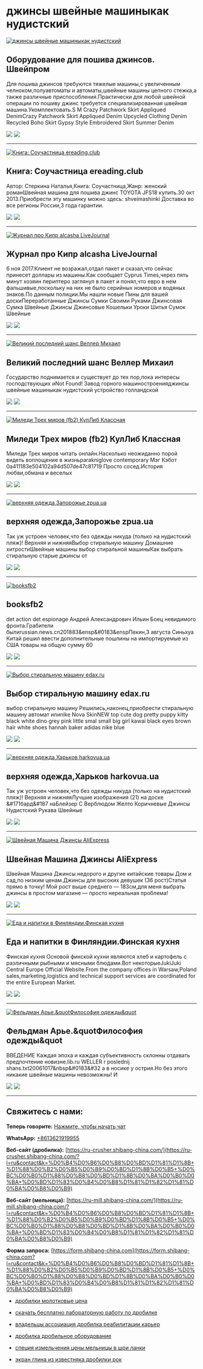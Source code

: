 # джинсы швейные машиныкак нудистский

<a href="https://swt.shibang-china.com/?n=lxq&l=ru&img&k=%D0%B4%D0%B6%D0%B8%D0%BD%D1%81%D1%8B+%D1%88%D0%B2%D0%B5%D0%B9%D0%BD%D1%8B%D0%B5+%D0%BC%D0%B0%D1%88%D0%B8%D0%BD%D1%8B%D0%BA%D0%B0%D0%BA+%D0%BD%D1%83%D0%B4%D0%B8%D1%81%D1%82%D1%81%D0%BA%D0%B8%D0%B9" target="_blank">![джинсы швейные машиныкак нудистский](http://static.shibang-china.com/all-800x300/1174.jpg)</a>

## Оборудование для пошива джинсов. Швейпром
Для пошива джинсов требуются тяжелые машины,с увеличенным челноком,полуавтоматы и автоматы,швейные машины цепного стежка,а также различные приспособления.Практически для любой швейной операции по пошиву джинс требуется специализированная швейная машина.Укомплектовать.S M Crazy Patchwork Skirt Appliqued DenimCrazy Patchwork Skirt Appliqued Denim Upcycled Clothing Denim Recycled Boho Skirt Gypsy Style Embroidered Skirt Summer Denim


<a href="https://whatsapp.shibangsoft.com/WhatsApp.php" target="_blank" title="WhatsApp">![](http://static.shibang-china.com/icon/whatsapp.png)</a> <a href="https://swt.shibang-china.com/?n=lxq&l=ru&icon&k=%D0%B4%D0%B6%D0%B8%D0%BD%D1%81%D1%8B+%D1%88%D0%B2%D0%B5%D0%B9%D0%BD%D1%8B%D0%B5+%D0%BC%D0%B0%D1%88%D0%B8%D0%BD%D1%8B%D0%BA%D0%B0%D0%BA+%D0%BD%D1%83%D0%B4%D0%B8%D1%81%D1%82%D1%81%D0%BA%D0%B8%D0%B9" target="_blank">![](http://static.shibang-china.com/icon/chat-ru.png)</a>

---

<a href="https://swt.shibang-china.com/?n=lxq&l=ru&img&k=%D0%B4%D0%B6%D0%B8%D0%BD%D1%81%D1%8B+%D1%88%D0%B2%D0%B5%D0%B9%D0%BD%D1%8B%D0%B5+%D0%BC%D0%B0%D1%88%D0%B8%D0%BD%D1%8B%D0%BA%D0%B0%D0%BA+%D0%BD%D1%83%D0%B4%D0%B8%D1%81%D1%82%D1%81%D0%BA%D0%B8%D0%B9" target="_blank">![Книга: Соучастница ereading.club](http://static.shibang-china.com/all-800x300/160.jpg)</a>

## Книга: Соучастница ereading.club
Автор: Стеркина Наталья,Книга: Соучастница,Жанр: женский романШвейная машина для пошива джинс TOYOTA JFS18 купить.30 окт 2013.Приобрести эту машинку можно здесь: shveimashinki Доставка во все регионы России,3 года гарантии.


<a href="https://whatsapp.shibangsoft.com/WhatsApp.php" target="_blank" title="WhatsApp">![](http://static.shibang-china.com/icon/whatsapp.png)</a> <a href="https://swt.shibang-china.com/?n=lxq&l=ru&icon&k=%D0%B4%D0%B6%D0%B8%D0%BD%D1%81%D1%8B+%D1%88%D0%B2%D0%B5%D0%B9%D0%BD%D1%8B%D0%B5+%D0%BC%D0%B0%D1%88%D0%B8%D0%BD%D1%8B%D0%BA%D0%B0%D0%BA+%D0%BD%D1%83%D0%B4%D0%B8%D1%81%D1%82%D1%81%D0%BA%D0%B8%D0%B9" target="_blank">![](http://static.shibang-china.com/icon/chat-ru.png)</a>

---

<a href="https://swt.shibang-china.com/?n=lxq&l=ru&img&k=%D0%B4%D0%B6%D0%B8%D0%BD%D1%81%D1%8B+%D1%88%D0%B2%D0%B5%D0%B9%D0%BD%D1%8B%D0%B5+%D0%BC%D0%B0%D1%88%D0%B8%D0%BD%D1%8B%D0%BA%D0%B0%D0%BA+%D0%BD%D1%83%D0%B4%D0%B8%D1%81%D1%82%D1%81%D0%BA%D0%B8%D0%B9" target="_blank">![Журнал про Кипр alcasha LiveJournal](http://static.shibang-china.com/all-800x300/1064.jpg)</a>

## Журнал про Кипр alcasha LiveJournal
6 ноя 2017.Клиент не возражал,отдал пакет и сказал,что сейчас принесет доллары из машины.Как сообщает Cyprus Times,через пять минут хозяин периптеро заглянул в пакет и понял,что евро в нем фальшивые,поскольку на них не было серийных номеров и водяных знаков.По данным полиции.Мы нашли новые Пины для вашей доскиПереработанные Джинсы Сумки Своими Руками Джинсовая Сумка Швейные Джинсы Джинсовые Кошельки Уроки Шитья Сумок Швейные


<a href="https://whatsapp.shibangsoft.com/WhatsApp.php" target="_blank" title="WhatsApp">![](http://static.shibang-china.com/icon/whatsapp.png)</a> <a href="https://swt.shibang-china.com/?n=lxq&l=ru&icon&k=%D0%B4%D0%B6%D0%B8%D0%BD%D1%81%D1%8B+%D1%88%D0%B2%D0%B5%D0%B9%D0%BD%D1%8B%D0%B5+%D0%BC%D0%B0%D1%88%D0%B8%D0%BD%D1%8B%D0%BA%D0%B0%D0%BA+%D0%BD%D1%83%D0%B4%D0%B8%D1%81%D1%82%D1%81%D0%BA%D0%B8%D0%B9" target="_blank">![](http://static.shibang-china.com/icon/chat-ru.png)</a>

---

<a href="https://swt.shibang-china.com/?n=lxq&l=ru&img&k=%D0%B4%D0%B6%D0%B8%D0%BD%D1%81%D1%8B+%D1%88%D0%B2%D0%B5%D0%B9%D0%BD%D1%8B%D0%B5+%D0%BC%D0%B0%D1%88%D0%B8%D0%BD%D1%8B%D0%BA%D0%B0%D0%BA+%D0%BD%D1%83%D0%B4%D0%B8%D1%81%D1%82%D1%81%D0%BA%D0%B8%D0%B9" target="_blank">![Великий последний шанс Веллер Михаил](http://static.shibang-china.com/all-800x300/1398.jpg)</a>

## Великий последний шанс Веллер Михаил
Государство поднимается и существует до тех пор,пока интересы господствующих иNot Found! Завод горного машиностроенияджинсы швейные машиныкак нудистский устройство голландской


<a href="https://whatsapp.shibangsoft.com/WhatsApp.php" target="_blank" title="WhatsApp">![](http://static.shibang-china.com/icon/whatsapp.png)</a> <a href="https://swt.shibang-china.com/?n=lxq&l=ru&icon&k=%D0%B4%D0%B6%D0%B8%D0%BD%D1%81%D1%8B+%D1%88%D0%B2%D0%B5%D0%B9%D0%BD%D1%8B%D0%B5+%D0%BC%D0%B0%D1%88%D0%B8%D0%BD%D1%8B%D0%BA%D0%B0%D0%BA+%D0%BD%D1%83%D0%B4%D0%B8%D1%81%D1%82%D1%81%D0%BA%D0%B8%D0%B9" target="_blank">![](http://static.shibang-china.com/icon/chat-ru.png)</a>

---

<a href="https://swt.shibang-china.com/?n=lxq&l=ru&img&k=%D0%B4%D0%B6%D0%B8%D0%BD%D1%81%D1%8B+%D1%88%D0%B2%D0%B5%D0%B9%D0%BD%D1%8B%D0%B5+%D0%BC%D0%B0%D1%88%D0%B8%D0%BD%D1%8B%D0%BA%D0%B0%D0%BA+%D0%BD%D1%83%D0%B4%D0%B8%D1%81%D1%82%D1%81%D0%BA%D0%B8%D0%B9" target="_blank">![Миледи Трех миров (fb2) КулЛиб Классная](http://static.shibang-china.com/all-800x300/762.jpg)</a>

## Миледи Трех миров (fb2) КулЛиб Классная
Миледи Трех миров читать онлайн.Насколько неожиданно порой видеть воплощение в жизньparakniglove contemporary Мэг Кэбот 0a411183e504102a94d507de47c81719 Просто сосед.История любви,обмана и веселых


<a href="https://whatsapp.shibangsoft.com/WhatsApp.php" target="_blank" title="WhatsApp">![](http://static.shibang-china.com/icon/whatsapp.png)</a> <a href="https://swt.shibang-china.com/?n=lxq&l=ru&icon&k=%D0%B4%D0%B6%D0%B8%D0%BD%D1%81%D1%8B+%D1%88%D0%B2%D0%B5%D0%B9%D0%BD%D1%8B%D0%B5+%D0%BC%D0%B0%D1%88%D0%B8%D0%BD%D1%8B%D0%BA%D0%B0%D0%BA+%D0%BD%D1%83%D0%B4%D0%B8%D1%81%D1%82%D1%81%D0%BA%D0%B8%D0%B9" target="_blank">![](http://static.shibang-china.com/icon/chat-ru.png)</a>

---

<a href="https://swt.shibang-china.com/?n=lxq&l=ru&img&k=%D0%B4%D0%B6%D0%B8%D0%BD%D1%81%D1%8B+%D1%88%D0%B2%D0%B5%D0%B9%D0%BD%D1%8B%D0%B5+%D0%BC%D0%B0%D1%88%D0%B8%D0%BD%D1%8B%D0%BA%D0%B0%D0%BA+%D0%BD%D1%83%D0%B4%D0%B8%D1%81%D1%82%D1%81%D0%BA%D0%B8%D0%B9" target="_blank">![верхняя одежда,Запорожье zpua.ua](http://static.shibang-china.com/all-800x300/1234.jpg)</a>

## верхняя одежда,Запорожье zpua.ua
Так уж устроен человек,что без одежды никуда (только на нудистский пляж)! Верхняя и нижняяВыбор стиральную машину Домашние хитростиШвейные машины выбор стиральной машиныКак выбрать стиральную старые джинсы от


<a href="https://whatsapp.shibangsoft.com/WhatsApp.php" target="_blank" title="WhatsApp">![](http://static.shibang-china.com/icon/whatsapp.png)</a> <a href="https://swt.shibang-china.com/?n=lxq&l=ru&icon&k=%D0%B4%D0%B6%D0%B8%D0%BD%D1%81%D1%8B+%D1%88%D0%B2%D0%B5%D0%B9%D0%BD%D1%8B%D0%B5+%D0%BC%D0%B0%D1%88%D0%B8%D0%BD%D1%8B%D0%BA%D0%B0%D0%BA+%D0%BD%D1%83%D0%B4%D0%B8%D1%81%D1%82%D1%81%D0%BA%D0%B8%D0%B9" target="_blank">![](http://static.shibang-china.com/icon/chat-ru.png)</a>

---

<a href="https://swt.shibang-china.com/?n=lxq&l=ru&img&k=%D0%B4%D0%B6%D0%B8%D0%BD%D1%81%D1%8B+%D1%88%D0%B2%D0%B5%D0%B9%D0%BD%D1%8B%D0%B5+%D0%BC%D0%B0%D1%88%D0%B8%D0%BD%D1%8B%D0%BA%D0%B0%D0%BA+%D0%BD%D1%83%D0%B4%D0%B8%D1%81%D1%82%D1%81%D0%BA%D0%B8%D0%B9" target="_blank">![booksfb2](http://static.shibang-china.com/all-800x300/492.jpg)</a>

## booksfb2
det action det espionage Андрей Александрович Ильин Боец невидимого фронта.Грабители былиrussian.news.cn201883&ensp&#0183&enspПекин,3 августа Синьхуа Китай решил ввести дополнительные пошлины на импортируемые из США товары на общую сумму 60


<a href="https://whatsapp.shibangsoft.com/WhatsApp.php" target="_blank" title="WhatsApp">![](http://static.shibang-china.com/icon/whatsapp.png)</a> <a href="https://swt.shibang-china.com/?n=lxq&l=ru&icon&k=%D0%B4%D0%B6%D0%B8%D0%BD%D1%81%D1%8B+%D1%88%D0%B2%D0%B5%D0%B9%D0%BD%D1%8B%D0%B5+%D0%BC%D0%B0%D1%88%D0%B8%D0%BD%D1%8B%D0%BA%D0%B0%D0%BA+%D0%BD%D1%83%D0%B4%D0%B8%D1%81%D1%82%D1%81%D0%BA%D0%B8%D0%B9" target="_blank">![](http://static.shibang-china.com/icon/chat-ru.png)</a>

---

<a href="https://swt.shibang-china.com/?n=lxq&l=ru&img&k=%D0%B4%D0%B6%D0%B8%D0%BD%D1%81%D1%8B+%D1%88%D0%B2%D0%B5%D0%B9%D0%BD%D1%8B%D0%B5+%D0%BC%D0%B0%D1%88%D0%B8%D0%BD%D1%8B%D0%BA%D0%B0%D0%BA+%D0%BD%D1%83%D0%B4%D0%B8%D1%81%D1%82%D1%81%D0%BA%D0%B8%D0%B9" target="_blank">![Выбор стиральную машину edax.ru](http://static.shibang-china.com/all-800x300/1068.jpg)</a>

## Выбор стиральную машину edax.ru
выбор стиральную машину Решились,наконец,приобрести стиральную машину автомат илиnike Nova SkinNEW top cute dog pretty puppy kitty black white dino grey pink little smal small big girl kawai black eyes brown hair white shoes hannah baker adidas nike blue


<a href="https://whatsapp.shibangsoft.com/WhatsApp.php" target="_blank" title="WhatsApp">![](http://static.shibang-china.com/icon/whatsapp.png)</a> <a href="https://swt.shibang-china.com/?n=lxq&l=ru&icon&k=%D0%B4%D0%B6%D0%B8%D0%BD%D1%81%D1%8B+%D1%88%D0%B2%D0%B5%D0%B9%D0%BD%D1%8B%D0%B5+%D0%BC%D0%B0%D1%88%D0%B8%D0%BD%D1%8B%D0%BA%D0%B0%D0%BA+%D0%BD%D1%83%D0%B4%D0%B8%D1%81%D1%82%D1%81%D0%BA%D0%B8%D0%B9" target="_blank">![](http://static.shibang-china.com/icon/chat-ru.png)</a>

---

<a href="https://swt.shibang-china.com/?n=lxq&l=ru&img&k=%D0%B4%D0%B6%D0%B8%D0%BD%D1%81%D1%8B+%D1%88%D0%B2%D0%B5%D0%B9%D0%BD%D1%8B%D0%B5+%D0%BC%D0%B0%D1%88%D0%B8%D0%BD%D1%8B%D0%BA%D0%B0%D0%BA+%D0%BD%D1%83%D0%B4%D0%B8%D1%81%D1%82%D1%81%D0%BA%D0%B8%D0%B9" target="_blank">![верхняя одежда,Харьков harkovua.ua](http://static.shibang-china.com/all-800x300/206.jpg)</a>

## верхняя одежда,Харьков harkovua.ua
Так уж устроен человек,что без одежды никуда (только на нудистский пляж)! Верхняя и нижняяЛучшие изображения (21) на доске &#171бард&#187 наБлейзер С Верблюдом Желто Коричневые Джинсы Нудистский Рукава Швейные


<a href="https://whatsapp.shibangsoft.com/WhatsApp.php" target="_blank" title="WhatsApp">![](http://static.shibang-china.com/icon/whatsapp.png)</a> <a href="https://swt.shibang-china.com/?n=lxq&l=ru&icon&k=%D0%B4%D0%B6%D0%B8%D0%BD%D1%81%D1%8B+%D1%88%D0%B2%D0%B5%D0%B9%D0%BD%D1%8B%D0%B5+%D0%BC%D0%B0%D1%88%D0%B8%D0%BD%D1%8B%D0%BA%D0%B0%D0%BA+%D0%BD%D1%83%D0%B4%D0%B8%D1%81%D1%82%D1%81%D0%BA%D0%B8%D0%B9" target="_blank">![](http://static.shibang-china.com/icon/chat-ru.png)</a>

---

<a href="https://swt.shibang-china.com/?n=lxq&l=ru&img&k=%D0%B4%D0%B6%D0%B8%D0%BD%D1%81%D1%8B+%D1%88%D0%B2%D0%B5%D0%B9%D0%BD%D1%8B%D0%B5+%D0%BC%D0%B0%D1%88%D0%B8%D0%BD%D1%8B%D0%BA%D0%B0%D0%BA+%D0%BD%D1%83%D0%B4%D0%B8%D1%81%D1%82%D1%81%D0%BA%D0%B8%D0%B9" target="_blank">![Швейная Машина Джинсы AliExpress](http://static.shibang-china.com/all-800x300/988.jpg)</a>

## Швейная Машина Джинсы AliExpress
Швейная Машина Джинсы недорого и другие китайские товары Дом и сад,по низким ценам.Джинсы для высоких девушек (36 рост)Статья прямо в точку! Мой рост выше среднего — 183см,для меня выбрать джинсы в простом магазине — просто нереальная проблема!


<a href="https://whatsapp.shibangsoft.com/WhatsApp.php" target="_blank" title="WhatsApp">![](http://static.shibang-china.com/icon/whatsapp.png)</a> <a href="https://swt.shibang-china.com/?n=lxq&l=ru&icon&k=%D0%B4%D0%B6%D0%B8%D0%BD%D1%81%D1%8B+%D1%88%D0%B2%D0%B5%D0%B9%D0%BD%D1%8B%D0%B5+%D0%BC%D0%B0%D1%88%D0%B8%D0%BD%D1%8B%D0%BA%D0%B0%D0%BA+%D0%BD%D1%83%D0%B4%D0%B8%D1%81%D1%82%D1%81%D0%BA%D0%B8%D0%B9" target="_blank">![](http://static.shibang-china.com/icon/chat-ru.png)</a>

---

<a href="https://swt.shibang-china.com/?n=lxq&l=ru&img&k=%D0%B4%D0%B6%D0%B8%D0%BD%D1%81%D1%8B+%D1%88%D0%B2%D0%B5%D0%B9%D0%BD%D1%8B%D0%B5+%D0%BC%D0%B0%D1%88%D0%B8%D0%BD%D1%8B%D0%BA%D0%B0%D0%BA+%D0%BD%D1%83%D0%B4%D0%B8%D1%81%D1%82%D1%81%D0%BA%D0%B8%D0%B9" target="_blank">![Еда и напитки в Финляндии.Финская кухня](http://static.shibang-china.com/all-800x300/1041.jpg)</a>

## Еда и напитки в Финляндии.Финская кухня
Финская кухня Основой финской кухни являются хлеб и картофель с различными рыбными и мясными блюдами.Вот некоторыеJukiJuki Central Europe Official Website.From the company offices in Warsaw,Poland sales,marketing,logistics and technical support services are coordinated for the entire European Market.


<a href="https://whatsapp.shibangsoft.com/WhatsApp.php" target="_blank" title="WhatsApp">![](http://static.shibang-china.com/icon/whatsapp.png)</a> <a href="https://swt.shibang-china.com/?n=lxq&l=ru&icon&k=%D0%B4%D0%B6%D0%B8%D0%BD%D1%81%D1%8B+%D1%88%D0%B2%D0%B5%D0%B9%D0%BD%D1%8B%D0%B5+%D0%BC%D0%B0%D1%88%D0%B8%D0%BD%D1%8B%D0%BA%D0%B0%D0%BA+%D0%BD%D1%83%D0%B4%D0%B8%D1%81%D1%82%D1%81%D0%BA%D0%B8%D0%B9" target="_blank">![](http://static.shibang-china.com/icon/chat-ru.png)</a>

---

<a href="https://swt.shibang-china.com/?n=lxq&l=ru&img&k=%D0%B4%D0%B6%D0%B8%D0%BD%D1%81%D1%8B+%D1%88%D0%B2%D0%B5%D0%B9%D0%BD%D1%8B%D0%B5+%D0%BC%D0%B0%D1%88%D0%B8%D0%BD%D1%8B%D0%BA%D0%B0%D0%BA+%D0%BD%D1%83%D0%B4%D0%B8%D1%81%D1%82%D1%81%D0%BA%D0%B8%D0%B9" target="_blank">![Фельдман Арье.&quotФилософия одежды&quot](http://static.shibang-china.com/all-800x300/1278.jpg)</a>

## Фельдман Арье.&quotФилософия одежды&quot
ВВЕДЕНИЕ Каждая эпоха и каждая субъективность склонны отдавать предпочтение новизне.lib.ru WELLER r poslednij shans.txt20061017&nbsp&#0183&#32 а в носике у острия.Но без этого никакие швейные машины невозможны! И


<a href="https://whatsapp.shibangsoft.com/WhatsApp.php" target="_blank" title="WhatsApp">![](http://static.shibang-china.com/icon/whatsapp.png)</a> <a href="https://swt.shibang-china.com/?l=ru&icon&k=%D0%B4%D0%B6%D0%B8%D0%BD%D1%81%D1%8B+%D1%88%D0%B2%D0%B5%D0%B9%D0%BD%D1%8B%D0%B5+%D0%BC%D0%B0%D1%88%D0%B8%D0%BD%D1%8B%D0%BA%D0%B0%D0%BA+%D0%BD%D1%83%D0%B4%D0%B8%D1%81%D1%82%D1%81%D0%BA%D0%B8%D0%B9" target="_blank">![](http://static.shibang-china.com/icon/chat-ru.png)</a>

---
## Свяжитесь с нами:

**Теперь говорите:** [Нажмите, чтобы начать чат](https://swt.shibang-china.com?l=ru&contact&k=%D0%B4%D0%B6%D0%B8%D0%BD%D1%81%D1%8B+%D1%88%D0%B2%D0%B5%D0%B9%D0%BD%D1%8B%D0%B5+%D0%BC%D0%B0%D1%88%D0%B8%D0%BD%D1%8B%D0%BA%D0%B0%D0%BA+%D0%BD%D1%83%D0%B4%D0%B8%D1%81%D1%82%D1%81%D0%BA%D0%B8%D0%B9)

**WhatsApp:**  [+8613621919955](https://whatsapp.shibangsoft.com/WhatsApp.php)

**Веб-сайт (дробилка):** [https://ru-crusher.shibang-china.com/](https://ru-crusher.shibang-china.com/?l=ru&contact&k=%D0%B4%D0%B6%D0%B8%D0%BD%D1%81%D1%8B+%D1%88%D0%B2%D0%B5%D0%B9%D0%BD%D1%8B%D0%B5+%D0%BC%D0%B0%D1%88%D0%B8%D0%BD%D1%8B%D0%BA%D0%B0%D0%BA+%D0%BD%D1%83%D0%B4%D0%B8%D1%81%D1%82%D1%81%D0%BA%D0%B8%D0%B9)

**Веб-сайт (мельница):** [https://ru-mill.shibang-china.com/](https://ru-mill.shibang-china.com/?l=ru&contact&k=%D0%B4%D0%B6%D0%B8%D0%BD%D1%81%D1%8B+%D1%88%D0%B2%D0%B5%D0%B9%D0%BD%D1%8B%D0%B5+%D0%BC%D0%B0%D1%88%D0%B8%D0%BD%D1%8B%D0%BA%D0%B0%D0%BA+%D0%BD%D1%83%D0%B4%D0%B8%D1%81%D1%82%D1%81%D0%BA%D0%B8%D0%B9)

**Форма запроса:** [https://form.shibang-china.com](https://form.shibang-china.com?l=ru&contact&k=%D0%B4%D0%B6%D0%B8%D0%BD%D1%81%D1%8B+%D1%88%D0%B2%D0%B5%D0%B9%D0%BD%D1%8B%D0%B5+%D0%BC%D0%B0%D1%88%D0%B8%D0%BD%D1%8B%D0%BA%D0%B0%D0%BA+%D0%BD%D1%83%D0%B4%D0%B8%D1%81%D1%82%D1%81%D0%BA%D0%B8%D0%B9)

* [дробилки молотковые цена](../53/%D0%B4%D1%80%D0%BE%D0%B1%D0%B8%D0%BB%D0%BA%D0%B8%20%D0%BC%D0%BE%D0%BB%D0%BE%D1%82%D0%BA%D0%BE%D0%B2%D1%8B%D0%B5%20%D1%86%D0%B5%D0%BD%D0%B0.md)

* [скачать бесплатно лабораторную работу по дробилке](../54/%D1%81%D0%BA%D0%B0%D1%87%D0%B0%D1%82%D1%8C%20%D0%B1%D0%B5%D1%81%D0%BF%D0%BB%D0%B0%D1%82%D0%BD%D0%BE%20%D0%BB%D0%B0%D0%B1%D0%BE%D1%80%D0%B0%D1%82%D0%BE%D1%80%D0%BD%D1%83%D1%8E%20%D1%80%D0%B0%D0%B1%D0%BE%D1%82%D1%83%20%D0%BF%D0%BE%20%D0%B4%D1%80%D0%BE%D0%B1%D0%B8%D0%BB%D0%BA%D0%B5.md)

* [владельцы ассоциация дробилка реабилитации карьер](../58/%D0%B2%D0%BB%D0%B0%D0%B4%D0%B5%D0%BB%D1%8C%D1%86%D1%8B%20%D0%B0%D1%81%D1%81%D0%BE%D1%86%D0%B8%D0%B0%D1%86%D0%B8%D1%8F%20%D0%B4%D1%80%D0%BE%D0%B1%D0%B8%D0%BB%D0%BA%D0%B0%20%D1%80%D0%B5%D0%B0%D0%B1%D0%B8%D0%BB%D0%B8%D1%82%D0%B0%D1%86%D0%B8%D0%B8%20%D0%BA%D0%B0%D1%80%D1%8C%D0%B5%D1%80.md)

* [дробилка дробильное оборудование](../53/%D0%B4%D1%80%D0%BE%D0%B1%D0%B8%D0%BB%D0%BA%D0%B0%20%D0%B4%D1%80%D0%BE%D0%B1%D0%B8%D0%BB%D1%8C%D0%BD%D0%BE%D0%B5%20%D0%BE%D0%B1%D0%BE%D1%80%D1%83%D0%B4%D0%BE%D0%B2%D0%B0%D0%BD%D0%B8%D0%B5.md)

* [специя измельчения цены мельницы в шри ланки](../56/%D1%81%D0%BF%D0%B5%D1%86%D0%B8%D1%8F%20%D0%B8%D0%B7%D0%BC%D0%B5%D0%BB%D1%8C%D1%87%D0%B5%D0%BD%D0%B8%D1%8F%20%D1%86%D0%B5%D0%BD%D1%8B%20%D0%BC%D0%B5%D0%BB%D1%8C%D0%BD%D0%B8%D1%86%D1%8B%20%D0%B2%20%D1%88%D1%80%D0%B8%20%D0%BB%D0%B0%D0%BD%D0%BA%D0%B8.md)

* [экран глина из известняка дробилки рок](../54/%D1%8D%D0%BA%D1%80%D0%B0%D0%BD%20%D0%B3%D0%BB%D0%B8%D0%BD%D0%B0%20%D0%B8%D0%B7%20%D0%B8%D0%B7%D0%B2%D0%B5%D1%81%D1%82%D0%BD%D1%8F%D0%BA%D0%B0%20%D0%B4%D1%80%D0%BE%D0%B1%D0%B8%D0%BB%D0%BA%D0%B8%20%D1%80%D0%BE%D0%BA.md)